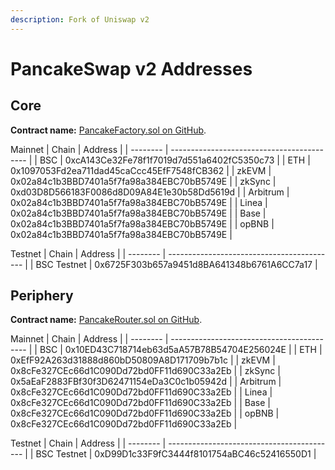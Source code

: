 ```yaml
---
description: Fork of Uniswap v2
---
```


# PancakeSwap v2 Addresses

## Core

**Contract name:** [PancakeFactory.sol on GitHub](https://github.com/pancakeswap/pancake-contracts/blob/master/projects/exchange-protocol/contracts/PancakeFactory.sol).

Mainnet
| Chain    | Address                                    |
| -------- | ------------------------------------------ |
| BSC      | 0xcA143Ce32Fe78f1f7019d7d551a6402fC5350c73 |
| ETH      | 0x1097053Fd2ea711dad45caCcc45EfF7548fCB362 |
| zkEVM    | 0x02a84c1b3BBD7401a5f7fa98a384EBC70bB5749E |
| zkSync   | 0xd03D8D566183F0086d8D09A84E1e30b58Dd5619d |
| Arbitrum | 0x02a84c1b3BBD7401a5f7fa98a384EBC70bB5749E |
| Linea    | 0x02a84c1b3BBD7401a5f7fa98a384EBC70bB5749E |
| Base     | 0x02a84c1b3BBD7401a5f7fa98a384EBC70bB5749E |
| opBNB    | 0x02a84c1b3BBD7401a5f7fa98a384EBC70bB5749E |

Testnet
| Chain       | Address                                    |
| --------    | ------------------------------------------ |
| BSC Testnet | 0x6725F303b657a9451d8BA641348b6761A6CC7a17 |

## Periphery

**Contract name:** [PancakeRouter.sol on GitHub](https://github.com/pancakeswap/pancake-smart-contracts/blob/master/projects/exchange-protocol/contracts/PancakeRouter.sol).

Mainnet
| Chain    | Address                                    |
| -------- | ------------------------------------------ |
| BSC      | 0x10ED43C718714eb63d5aA57B78B54704E256024E |
| ETH      | 0xEfF92A263d31888d860bD50809A8D171709b7b1c |
| zkEVM    | 0x8cFe327CEc66d1C090Dd72bd0FF11d690C33a2Eb |
| zkSync   | 0x5aEaF2883FBf30f3D62471154eDa3C0c1b05942d |
| Arbitrum | 0x8cFe327CEc66d1C090Dd72bd0FF11d690C33a2Eb |
| Linea    | 0x8cFe327CEc66d1C090Dd72bd0FF11d690C33a2Eb |
| Base     | 0x8cFe327CEc66d1C090Dd72bd0FF11d690C33a2Eb |
| opBNB    | 0x8cFe327CEc66d1C090Dd72bd0FF11d690C33a2Eb |

Testnet
| Chain       | Address                                    |
| --------    | ------------------------------------------ |
| BSC Testnet | 0xD99D1c33F9fC3444f8101754aBC46c52416550D1 |
